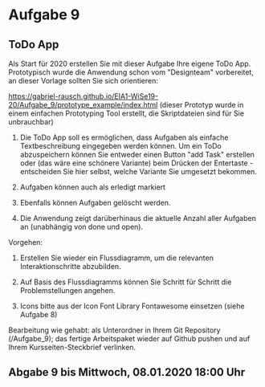 # Aufgabe 9
## ToDo App

Als Start für 2020 erstellen Sie mit dieser Aufgabe Ihre eigene ToDo App.
Prototypisch wurde die Anwendung schon vom "Designteam" vorbereitet, an dieser Vorlage sollten Sie sich orientieren:

https://gabriel-rausch.github.io/EIA1-WiSe19-20/Aufgabe_9/prototype_example/index.html
(dieser Prototyp wurde in einem einfachen Prototyping Tool erstellt, die Skriptdateien sind für Sie unbrauchbar)

1. Die ToDo App soll es ermöglichen, dass Aufgaben als einfache Textbeschreibung eingegeben werden können. Um ein ToDo abzuspeichern können Sie entweder einen Button "add Task" erstellen oder (das wäre eine schönere Variante) beim Drücken der Entertaste - entscheiden Sie hier selbst, welche Variante Sie umgesetzt bekommen.

2. Aufgaben können auch als erledigt markiert 

3. Ebenfalls können Aufgaben gelöscht werden. 

4. Die Anwendung zeigt darüberhinaus die aktuelle Anzahl aller Aufgaben an (unabhängig von done und open).


Vorgehen: 
1. Erstellen Sie wieder ein Flussdiagramm, um die relevanten Interaktionschritte abzubilden.

2. Auf Basis des Flussdiagramms können Sie Schritt für Schritt die Problemstellungen angehen.

3. Icons bitte aus der Icon Font Library Fontawesome einsetzen (siehe Aufgabe 8)

Bearbeitung wie gehabt: als Unterordner in Ihrem Git Repository (/Aufgabe_9); das fertige Arbeitspaket wieder auf Github pushen und auf Ihrem Kursseiten-Steckbrief verlinken.

## Abgabe 9 bis Mittwoch, 08.01.2020 18:00 Uhr


